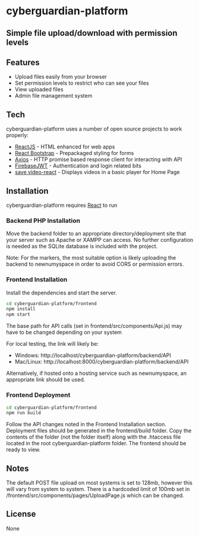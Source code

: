 # cyberguardian-platform
## Simple file upload/download with permission levels

## Features

- Upload files easily from your browser
- Set permission levels to restrict who can see your files
- View uploaded files
- Admin file management system

## Tech

cyberguardian-platform uses a number of open source projects to work properly:

- [ReactJS] - HTML enhanced for web apps
- [React Bootstrap] - Prepackaged styling for forms
- [Axios] - HTTP promise based response client for interacting with API
- [FirebaseJWT] - Authentication and login related bits
- [save video-react] - Displays videos in a basic player for Home Page

## Installation

cyberguardian-platform requires [React](https://react.dev/) to run

### Backend PHP Installation

Move the backend folder to an appropriate directory/deployment site that your server such as Apache or XAMPP can access. No further configuration is needed as the SQLite database is included with the project.

Note: For the markers, the most suitable option is likely uploading the backend to newnumyspace in order to avoid CORS or permission errors.

### Frontend Installation

Install the dependencies and start the server.

```sh
cd cyberguardian-platform/frontend
npm install
npm start
```

The base path for API calls (set in frontend/src/components/Api.js) may have to be changed depending on your system

For local testing, the link will likely be:
- Windows: http://localhost/cyberguardian-platform/backend/API
- Mac/Linux: http://localhost:8000/cyberguardian-platform/backend/API

Alternatively, if hosted onto a hosting service such as newnumyspace, an appropriate link should be used. 

### Frontend Deployment

```sh
cd cyberguardian-platform/frontend
npm run build
```

Follow the API changes noted in the Frontend Installation section. Deployment files should be generated in the frontend/build folder. Copy the contents of the folder (not the folder itself) along with the .htaccess file located in the root cyberguardian-platform folder. The frontend should be ready to view. 

## Notes

The default POST file upload on most systems is set to 128mb, however this will vary from system to system.
There is a hardcoded limit of 100mb set in /frontend/src/components/pages/UploadPage.js which can be changed.

## License

None

   [ReactJS]: <https://react.dev/>
   [Axios]: <https://axios-http.com/docs/intro>
   [FirebaseJWT]: <https://github.com/firebase/php-jwt>
   [React Bootstrap]: <https://react-bootstrap.github.io/>
   [save video-react]: <https://video-react.js.org/>
